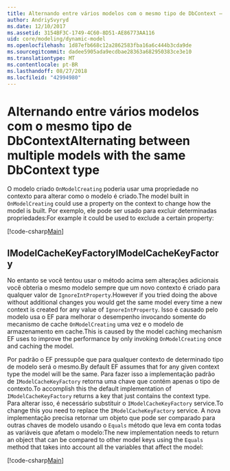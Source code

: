 ```yaml
---
title: Alternando entre vários modelos com o mesmo tipo de DbContext – EF Core
author: AndriySvyryd
ms.date: 12/10/2017
ms.assetid: 3154BF3C-1749-4C60-8D51-AE86773AA116
uid: core/modeling/dynamic-model
ms.openlocfilehash: 1d87efb668c12a2862583fba16a6c444b3cda9de
ms.sourcegitcommit: dadee5905ada9ecdbae28363a682950383ce3e10
ms.translationtype: MT
ms.contentlocale: pt-BR
ms.lasthandoff: 08/27/2018
ms.locfileid: "42994980"
---
```

# <a name="alternating-between-multiple-models-with-the-same-dbcontext-type"></a><span data-ttu-id="1b229-102">Alternando entre vários modelos com o mesmo tipo de DbContext</span><span class="sxs-lookup"><span data-stu-id="1b229-102">Alternating between multiple models with the same DbContext type</span></span>

<span data-ttu-id="1b229-103">O modelo criado `OnModelCreating` poderia usar uma propriedade no contexto para alterar como o modelo é criado.</span><span class="sxs-lookup"><span data-stu-id="1b229-103">The model built in `OnModelCreating` could use a property on the context to change how the model is built.</span></span> <span data-ttu-id="1b229-104">Por exemplo, ele pode ser usado para excluir determinadas propriedades:</span><span class="sxs-lookup"><span data-stu-id="1b229-104">For example it could be used to exclude a certain property:</span></span>

[!code-csharp[Main](../../../samples/core/DynamicModel/DynamicContext.cs?name=Class)]

## <a name="imodelcachekeyfactory"></a><span data-ttu-id="1b229-105">IModelCacheKeyFactory</span><span class="sxs-lookup"><span data-stu-id="1b229-105">IModelCacheKeyFactory</span></span>
<span data-ttu-id="1b229-106">No entanto se você tentou usar o método acima sem alterações adicionais você obteria o mesmo modelo sempre que um novo contexto é criado para qualquer valor de `IgnoreIntProperty`.</span><span class="sxs-lookup"><span data-stu-id="1b229-106">However if you tried doing the above without additional changes you would get the same model every time a new context is created for any value of `IgnoreIntProperty`.</span></span> <span data-ttu-id="1b229-107">Isso é causado pelo modelo usa o EF para melhorar o desempenho invocando somente do mecanismo de cache `OnModelCreating` uma vez e o modelo de armazenamento em cache.</span><span class="sxs-lookup"><span data-stu-id="1b229-107">This is caused by the model caching mechanism EF uses to improve the performance by only invoking `OnModelCreating` once and caching the model.</span></span>

<span data-ttu-id="1b229-108">Por padrão o EF pressupõe que para qualquer contexto de determinado tipo de modelo será o mesmo.</span><span class="sxs-lookup"><span data-stu-id="1b229-108">By default EF assumes that for any given context type the model will be the same.</span></span> <span data-ttu-id="1b229-109">Para fazer isso a implementação padrão de `IModelCacheKeyFactory` retorna uma chave que contém apenas o tipo de contexto.</span><span class="sxs-lookup"><span data-stu-id="1b229-109">To accomplish this the default implementation of `IModelCacheKeyFactory` returns a key that just contains the context type.</span></span> <span data-ttu-id="1b229-110">Para alterar isso, é necessário substituir o `IModelCacheKeyFactory` service.</span><span class="sxs-lookup"><span data-stu-id="1b229-110">To change this you need to replace the `IModelCacheKeyFactory` service.</span></span> <span data-ttu-id="1b229-111">A nova implementação precisa retornar um objeto que pode ser comparado para outras chaves de modelo usando o `Equals` método que leva em conta todas as variáveis que afetam o modelo:</span><span class="sxs-lookup"><span data-stu-id="1b229-111">The new implementation needs to return an object that can be compared to other model keys using the `Equals` method that takes into account all the variables that affect the model:</span></span>

[!code-csharp[Main](../../../samples/core/DynamicModel/DynamicModelCacheKeyFactory.cs?name=Class)]

